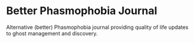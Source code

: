 # Better Phasmophobia Journal

Alternative (better) Phasmophobia journal providing quality of life updates to ghost management and discovery.
